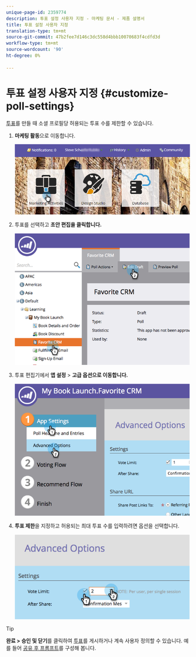 ```yaml
---
unique-page-id: 2359774
description: 투표 설정 사용자 지정 - 마케팅 문서 - 제품 설명서
title: 투표 설정 사용자 지정
translation-type: tm+mt
source-git-commit: 47b2fee7d146c3dc558d4bbb10070683f4cdfd3d
workflow-type: tm+mt
source-wordcount: '90'
ht-degree: 0%

---
```



# 투표 설정 사용자 지정 {#customize-poll-settings}

[투표](create-a-poll.md)를 만들 때 소셜 프로필당 허용되는 투표 수를 제한할 수 있습니다.

1. **마케팅 활동**&#x200B;으로 이동합니다.

   ![](assets/login-marketing-activities.png)

1. 투표를 선택하고 **초안 편집을 클릭합니다.**

   ![](assets/image2014-9-19-10-3a56-3a37.png)

1. 투표 편집기에서 **앱 설정** > **고급 옵션으로 이동합니다.**

   ![](assets/image2014-9-19-10-3a56-3a44.png)

1. **투표 제한**&#x200B;을 지정하고 허용되는 최대 투표 수를 입력하려면 옵션을 선택합니다.

   ![](assets/image2014-9-19-10-3a56-3a54.png)

>[!TIP]
>
>**완료 > 승인 및 닫기**&#x200B;를 클릭하여 [투표](publish-a-poll.md)를 게시하거나 계속 사용자 정의할 수 있습니다. 예를 들어 [공유 후 프롬프트](../../../../product-docs/demand-generation/social/configuring-social-actions/configure-after-share-prompts.md)를 구성해 봅니다.

